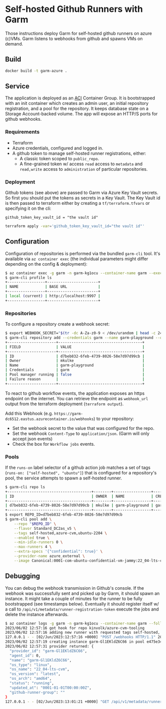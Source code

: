 # Self-hosted Github Runners with Garm

Those instructions deploy Garm for self-hosted github runners on azure (c)VMs. Garm listens to webhooks from github and spawns VMs on demand.

## Build

```bash
docker build -t garm-azure .
```

## Service

The application is deployed as an [ACI](https://azure.microsoft.com/en-us/products/container-instances) Container Group. It is bootstrapped with an init container which creates an admin user, an initial repository registration, and a pool for the repository. It keeps database state on a Storage Account-backed volume. The app will expose an HTTP/S ports for github webhooks.

### Requirements

- Terraform
- Azure credentials, configured and logged in.
- A github token to manage self-hosted runner registrations, either:
  - A classic token scoped to `public_repo`.
  - A fine-grained token w/ access `read` access to `metadata` and `read,write` access to `administration` of particular repositories.

### Deployment

Github tokens (see above) are passed to Garm via Azure Key Vault secrets. So first you should put the tokens as secrets in
a Key Vault. The Key Vault id is then passed to terraform either by creating a `tf/terraform.tfvars` or specifying it on the cli:

```hcl
github_token_key_vault_id = "the vault id"
```

```bash
terraform apply -var='github_token_key_vault_id="the vault id"'
```

## Configuration

Configuration of repositories is performed via the bundled `garm-cli` tool. It's available via `az container exec` (the individual parameters might differ depending on the config & deployment):

```bash
$ az container exec -g garm -n garm-kg1ocu --container-name garm --exec-command bash
$ garm-cli profile ls
+-----------------+-----------------------+
| NAME            | BASE URL              |
+-----------------+-----------------------+
| local (current) | http://localhost:9997 |
+-----------------+-----------------------+
```

### Repositories

To configure a repository create a webhook secret:

```bash
$ export WEBHOOK_SECRET="$(tr -dc A-Za-z0-9 < /dev/urandom | head -c 24)"
$ garm-cli repository add --credentials garm --name garm-playground --owner mkulke --webhook-secret "$WEBHOOK_SECRET"
+----------------------+--------------------------------------+
| FIELD                | VALUE                                |
+----------------------+--------------------------------------+
| ID                   | d7beb832-6feb-4739-8026-58e7d97d99cb |
| Owner                | mkulke                               |
| Name                 | garm-playground                      |
| Credentials          | garm                                 |
| Pool manager running | false                                |
| Failure reason       |                                      |
+----------------------+--------------------------------------+
```

To react to github workflow events, the application exposes an https endpoint on the internet. You can retrieve the endpoint as `webhook_url` output from the terraform deployment (`terraform output`).

Add this Webhook (e.g. `https://garm-dc6512.eastus.azurecontainer.io/webhooks`) to your repository:
- Set the webhook secret to the value that was configured for the repo.
- Set the webhook `Content-Type` to `application/json`. (Garm will only accept json events)
- Check the box for `Workflow jobs` events.

### Pools

If the `runs-on` label selector of a github action job matches a set of tags (`runs-on: ["self-hosted", "ubuntu"]`) that is configured for a repository's pool, the service attempts to spawn a self-hosted runner.

```bash
$ garm-cli repo ls
+--------------------------------------+--------+-----------------+------------------+------------------+
| ID                                   | OWNER  | NAME            | CREDENTIALS NAME | POOL MGR RUNNING |
+--------------------------------------+--------+-----------------+------------------+------------------+
| d7beb832-6feb-4739-8026-58e7d97d99cb | mkulke | garm-playground | garm             | true             |
+--------------------------------------+--------+-----------------+------------------+------------------+
$ export REPO_ID=d7beb832-6feb-4739-8026-58e7d97d99cb
$ garm-cli pool add \
	--repo "$REPO_ID" \
	--flavor Standard_DC2as_v5 \
	--tags self-hosted,azure-cvm,ubuntu-2204 \
	--enabled true \
	--min-idle-runners 0 \
	--max-runners 4 \
	--extra-specs '{"confidential": true}' \
	--provider-name azure_external \
	--image Canonical:0001-com-ubuntu-confidential-vm-jammy:22_04-lts-cvm:latest
```

## Debugging

You can debug the webhook transmission in Github's console. If the webhook was successfully sent and picked up by Garm, it should spawn an instance. It might take a couple of minutes for the runner to be fully bootstrapped (see timestamps below). Eventually it should register itself w/ a call to `/api/v1/metadata/runner-registration-token` execute the jobs and delete the instance afterwards.

```bash
$ az container logs -g garm -n garm-kg1ocu --container-name garm --follow
2023/06/02 12:57:16 got hook for repo kinvolk/azure-cvm-tooling
2023/06/02 12:57:16 adding new runner with requested tags self-hosted, azure-cvm, ubuntu-2204 in pool e475e34d-05c9-42ea-9a52-bfa74b3ebaee
127.0.0.1 - - [02/Jun/2023:12:57:16 +0000] "POST /webhooks HTTP/1.1" 200 0 "" "GitHub-Hookshot/4200660"
2023/06/02 12:57:19 creating instance garm-Gl1EKldZ6C66 in pool e475e34d-05c9-42ea-9a52-bfa74b3ebaee
2023/06/02 12:57:31 provider returned: {
  "provider_id": "garm-Gl1EKldZ6C66",
  "agent_id": 0,
  "name": "garm-Gl1EKldZ6C66",
  "os_type": "linux",
  "os_name": "22_04-lts-cvm",
  "os_version": "latest",
  "os_arch": "amd64",
  "status": "running",
  "updated_at": "0001-01-01T00:00:00Z",
  "github-runner-group": ""
}
127.0.0.1 - - [02/Jun/2023:13:01:21 +0000] "GET /api/v1/metadata/runner-registration-token/ HTTP/1.1" 200 29 "" "curl/7.81.0"
```
